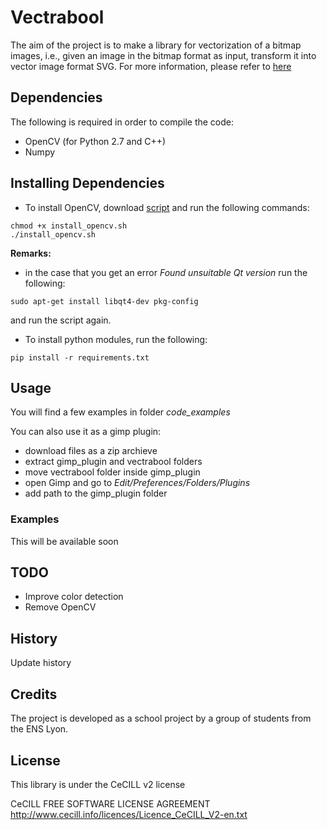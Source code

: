 # Vectrabool

The aim of the project is to make a library for vectorization of a bitmap images, i.e., given an image in the bitmap format as input, transform it into vector image format SVG.
For more information, please refer to <a href='https://vladan-jovicic.github.io/Vec-Lib'>here</a>

## Dependencies

The following is required in order to compile the code:
- OpenCV (for Python 2.7 and C++)
- Numpy

## Installing Dependencies

- To install OpenCV, download <a href='https://drive.google.com/file/d/0B9EaSh0VvlsQOEN5bE5LU1U3b2s/view?usp=sharing'>script</a> and run the following commands:
```
chmod +x install_opencv.sh
./install_opencv.sh
```
<b>Remarks:</b>
- in the case that you get an error <i>Found unsuitable Qt version</i> run the following:
```
sudo apt-get install libqt4-dev pkg-config
```
and run the script again.

- To install python modules, run the following:
```
pip install -r requirements.txt
```

## Usage

You will find a few examples in folder <i>code_examples</i>

You can also use it as a gimp plugin:
- download files as a zip archieve
- extract gimp_plugin and vectrabool folders
- move vectrabool folder inside gimp_plugin
- open Gimp and go to <i>Edit/Preferences/Folders/Plugins</i>
- add path to the gimp_plugin folder

### Examples

This will be available soon


## TODO

- Improve color detection
- Remove OpenCV

## History

Update history

## Credits

The project is developed as a school project by a group of students from the ENS Lyon.

## License

This library is under the CeCILL v2 license

CeCILL FREE SOFTWARE LICENSE AGREEMENT
http://www.cecill.info/licences/Licence_CeCILL_V2-en.txt



